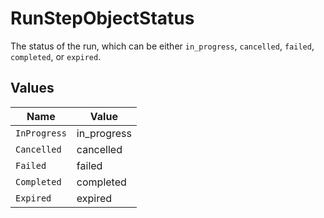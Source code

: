 # RunStepObjectStatus

The status of the run, which can be either `in_progress`, `cancelled`, `failed`, `completed`, or `expired`.


## Values

| Name         | Value        |
| ------------ | ------------ |
| `InProgress` | in_progress  |
| `Cancelled`  | cancelled    |
| `Failed`     | failed       |
| `Completed`  | completed    |
| `Expired`    | expired      |